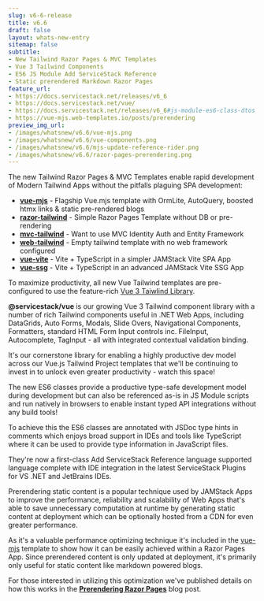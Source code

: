 ```yaml
---
slug: v6-6-release
title: v6.6
draft: false
layout: whats-new-entry
sitemap: false
subtitle:
- New Tailwind Razor Pages & MVC Templates
- Vue 3 Tailwind Components
- ES6 JS Module Add ServiceStack Reference
- Static prerendered Markdown Razor Pages
feature_url:
- https://docs.servicestack.net/releases/v6_6
- https://docs.servicestack.net/vue/
- https://docs.servicestack.net/releases/v6_6#js-module-es6-class-dtos
- https://vue-mjs.web-templates.io/posts/prerendering
preview_img_url:
- /images/whatsnew/v6.6/vue-mjs.png
- /images/whatsnew/v6.6/vue-components.png
- /images/whatsnew/v6.6/mjs-update-reference-rider.png
- /images/whatsnew/v6.6/razor-pages-prerendering.png
---
```


The new Tailwind Razor Pages & MVC Templates enable rapid development of Modern Tailwind Apps without the pitfalls plaguing SPA development:

- **[vue-mjs](https://vue-mjs.web-templates.io)** - Flagship Vue.mjs template with OrmLite, AutoQuery, boosted htmx links & static pre-rendered blogs
- **[razor-tailwind](https://razor-tailwind.web-templates.io)** - Simple Razor Pages Template without DB or pre-rendering
- **[mvc-tailwind](https://mvc-tailwind.web-templates.io)** - Want to use MVC Identity Auth and Entity Framework
- **[web-tailwind](https://web-tailwind.web-templates.io)** - Empty tailwind template with no web framework configured
- **[vue-vite](https://vue-vite.jamstacks.net)** - Vite + TypeScript in a simpler JAMStack Vite SPA App
- **[vue-ssg](https://vue-ssg.jamstacks.net)** - Vite + TypeScript in an advanced JAMStack Vite SSG App

<!--separator-->

To maximize productivity, all new Vue Tailwind templates are pre-configured to use the feature-rich [Vue 3 Taiwlind Library](https://docs.servicestack.net/vue/).

**@servicestack/vue** is our growing Vue 3 Tailwind component library with a number of rich Tailwind components useful in .NET Web Apps, including DataGrids, Auto Forms, Modals, Slide Overs, Navigational Components, Formatters, standard HTML Form Input controls inc. FileInput, Autocomplete, TagInput - all with integrated contextual validation binding.

It's our cornerstone library for enabling a highly productive dev model across our Vue.js Tailwind Project templates that we'll be continuing to invest in to unlock even greater productivity - watch this space!

<!--separator-->

The new ES6 classes provide a productive type-safe development model during development but can also be referenced as-is in JS Module scripts and run natively in browsers to enable instant typed API integrations without any build tools!

To achieve this the ES6 classes are annotated with JSDoc type hints in comments which enjoys broad support in IDEs and tools like TypeScript where it can be used to provide type information in JavaScript files.

They're now a first-class Add ServiceStack Reference language supported language complete with IDE integration in the latest ServiceStack Plugins for VS .NET and JetBrains IDEs.

<!--separator-->

Prerendering static content is a popular technique used by JAMStack Apps to improve the performance, reliability and scalability of Web Apps that's able to save unnecessary computation at runtime by generating static content at deployment which can be optionally hosted from a CDN for even greater performance.

As it's a valuable performance optimizing technique it's included in the [vue-mjs](https://vue-mjs.web-templates.io) template to show how it can be easily achieved within a Razor Pages App. Since prerendered content is only updated at deployment, it's primarily only useful for static content like markdown powered blogs.

For those interested in utilizing this optimization we've published details on how this works in the 
**[Prerendering Razor Pages](https://vue-mjs.web-templates.io/blog/prerendering)** blog post.